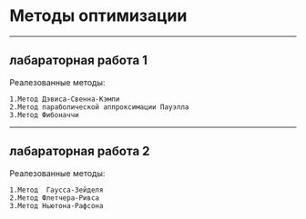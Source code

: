 # Методы оптимизации
-----
## лабараторная работа 1

Реалезованные методы:
~~~~~
1.Метод Дэвиса-Свенна-Кэмпи
2.Метод параболической аппроксимации Пауэлла
3.Метод Фибоначчи
~~~~~

------
## лабараторная работа 2
Реалезованные методы:
~~~~~
1.Метод  Гаусса-Зейделя
2.Метод Флетчера-Ривса
3.Метод Ньютона-Рафсона
~~~~~

